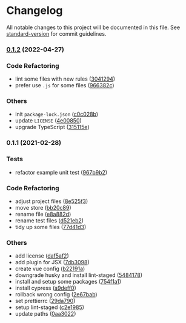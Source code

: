 # Changelog

All notable changes to this project will be documented in this file. See [standard-version](https://github.com/conventional-changelog/standard-version) for commit guidelines.

### [0.1.2](https://github.com/andriannus/vue3-template/compare/v0.1.1...v0.1.2) (2022-04-27)


### Code Refactoring

* lint some files with new rules ([3041294](https://github.com/andriannus/vue3-template/commit/3041294242fc7233961dbfdecee5f12e451febc0))
* prefer use `.js` for some files ([966382c](https://github.com/andriannus/vue3-template/commit/966382ccfb81d62c36a11c0075623b8eb7f92918))


### Others

* init `package-lock.json` ([c0c028b](https://github.com/andriannus/vue3-template/commit/c0c028b398d70f6c7abaf3a83ad8a8890fa7d400))
* update `LICENSE` ([4e00850](https://github.com/andriannus/vue3-template/commit/4e008501a7eb55770d18999bbde0a07a8a7742cd))
* upgrade TypeScript ([315115e](https://github.com/andriannus/vue3-template/commit/315115e0e874f62ecfb9273c59f791b44df1cabb))

### 0.1.1 (2021-02-28)


### Tests

* refactor example unit test ([967b9b2](https://github.com/andriannus/vue3-template/commit/967b9b2728aaad0f4d425bd3e5aa40229b0edd0c))


### Code Refactoring

* adjust project files ([8e525f3](https://github.com/andriannus/vue3-template/commit/8e525f38962ae86eaff6862b9057a7bcad49923b))
* move store ([bb20c89](https://github.com/andriannus/vue3-template/commit/bb20c89d4c3acf4fe395eac50b01fb45ec3e3c4f))
* rename file ([e8a882d](https://github.com/andriannus/vue3-template/commit/e8a882d66c8f6429626d440e91d1b0dee3117eb8))
* rename test files ([d521eb2](https://github.com/andriannus/vue3-template/commit/d521eb2defb4f626b7c76fcdfd35726f7c4d44a0))
* tidy up some files ([77d41d3](https://github.com/andriannus/vue3-template/commit/77d41d357cf7396dee7a093369a46eef26cc5ad5))


### Others

* add license ([daf5af2](https://github.com/andriannus/vue3-template/commit/daf5af2dbba4705ac5e236f1994b38a60b7922df))
* add plugin for JSX ([7db3098](https://github.com/andriannus/vue3-template/commit/7db309859db89c2db71f6f2bf784f8367f03f6b6))
* create vue config ([b22191a](https://github.com/andriannus/vue3-template/commit/b22191a201577ea1c829b3676350411673e24965))
* downgrade husky and install lint-staged ([5484178](https://github.com/andriannus/vue3-template/commit/54841786731f7ae645b40dc992b3f13a22fe2b06))
* install and setup some packages ([754f1a1](https://github.com/andriannus/vue3-template/commit/754f1a16e637faff3b4ca5b086ed2f3b897f9408))
* install cypress ([a9deff0](https://github.com/andriannus/vue3-template/commit/a9deff000cf212e1959e76175a350010ed3a7c7b))
* rollback wrong config ([2e67bab](https://github.com/andriannus/vue3-template/commit/2e67babe522e29dc61d39d6b4b256a68b11fda2a))
* set prettierrc ([29da790](https://github.com/andriannus/vue3-template/commit/29da790d619177f6ef2fa6107f5f7f67e640ede4))
* setup lint-staged ([c2e1985](https://github.com/andriannus/vue3-template/commit/c2e1985b9ce5fe95c25fbe1e752d51c43478df89))
* update paths ([0aa3022](https://github.com/andriannus/vue3-template/commit/0aa3022ae7ab270eacfbccbb31bea9b765709896))
